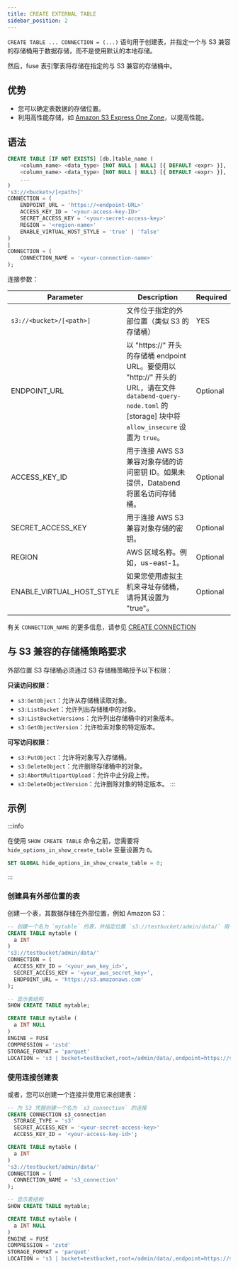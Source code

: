 ```yaml
---
title: CREATE EXTERNAL TABLE
sidebar_position: 2
---
```


`CREATE TABLE ... CONNECTION = (...)` 语句用于创建表，并指定一个与 S3 兼容的存储桶用于数据存储，而不是使用默认的本地存储。

然后，fuse 表引擎表将存储在指定的与 S3 兼容的存储桶中。

## 优势

- 您可以确定表数据的存储位置。
- 利用高性能存储，如 [Amazon S3 Express One Zone](https://aws.amazon.com/s3/storage-classes/express-one-zone/)，以提高性能。

## 语法

```sql
CREATE TABLE [IF NOT EXISTS] [db.]table_name (
    <column_name> <data_type> [NOT NULL | NULL] [{ DEFAULT <expr> }],
    <column_name> <data_type> [NOT NULL | NULL] [{ DEFAULT <expr> }],
    ...
)
's3://<bucket>/[<path>]'
CONNECTION = (
    ENDPOINT_URL = 'https://<endpoint-URL>'
    ACCESS_KEY_ID = '<your-access-key-ID>'
    SECRET_ACCESS_KEY = '<your-secret-access-key>'
    REGION = '<region-name>'
    ENABLE_VIRTUAL_HOST_STYLE = 'true' | 'false'
)
|
CONNECTION = (
    CONNECTION_NAME = '<your-connection-name>'
);
```

连接参数：

| Parameter                   | Description                                                                                                                                                                                                              | Required   |
|-----------------------------|--------------------------------------------------------------------------------------------------------------------------------------------------------------------------------------------------------------------------|------------|
| `s3://<bucket>/[<path>]`    | 文件位于指定的外部位置（类似 S3 的存储桶）                                                                                                                                                                                   | YES        |
| ENDPOINT_URL              	 | 以 "https://" 开头的存储桶 endpoint URL。要使用以 "http://" 开头的 URL，请在文件 `databend-query-node.toml` 的 [storage] 块中将 `allow_insecure` 设置为 `true`。                                                                                                	 | Optional 	 |
| ACCESS_KEY_ID             	 | 用于连接 AWS S3 兼容对象存储的访问密钥 ID。如果未提供，Databend 将匿名访问存储桶。                                                                                                                                                                                             	 | Optional 	 |
| SECRET_ACCESS_KEY         	 | 用于连接 AWS S3 兼容对象存储的密钥。                                                                                                                                                                                           | Optional 	 |
| REGION                    	 | AWS 区域名称。例如，us-east-1。                                                                                                                                                                                           | Optional 	 |
| ENABLE_VIRTUAL_HOST_STYLE 	 | 如果您使用虚拟主机来寻址存储桶，请将其设置为 "true"。                                                                                                                                                                                           | Optional 	 |

有关 `CONNECTION_NAME` 的更多信息，请参见 [CREATE CONNECTION](../13-connection/create-connection.md)

## 与 S3 兼容的存储桶策略要求

外部位置 S3 存储桶必须通过 S3 存储桶策略授予以下权限：

**只读访问权限：**
- `s3:GetObject`：允许从存储桶读取对象。
- `s3:ListBucket`：允许列出存储桶中的对象。
- `s3:ListBucketVersions`：允许列出存储桶中的对象版本。
- `s3:GetObjectVersion`：允许检索对象的特定版本。

**可写访问权限：**
- `s3:PutObject`：允许将对象写入存储桶。
- `s3:DeleteObject`：允许删除存储桶中的对象。
- `s3:AbortMultipartUpload`：允许中止分段上传。
- `s3:DeleteObjectVersion`：允许删除对象的特定版本。
:::

## 示例

:::info

在使用 `SHOW CREATE TABLE` 命令之前，您需要将 `hide_options_in_show_create_table` 变量设置为 `0`。
```sql
SET GLOBAL hide_options_in_show_create_table = 0;
```
:::

### 创建具有外部位置的表

创建一个表，其数据存储在外部位置，例如 Amazon S3：

```sql
-- 创建一个名为 `mytable` 的表，并指定位置 `s3://testbucket/admin/data/` 用于数据存储
CREATE TABLE mytable (
  a INT
)
's3://testbucket/admin/data/'
CONNECTION = (
  ACCESS_KEY_ID = '<your_aws_key_id>',
  SECRET_ACCESS_KEY = '<your_aws_secret_key>',
  ENDPOINT_URL = 'https://s3.amazonaws.com'
);

-- 显示表结构
SHOW CREATE TABLE mytable;

CREATE TABLE mytable (
  a INT NULL
)
ENGINE = FUSE
COMPRESSION = 'zstd'
STORAGE_FORMAT = 'parquet'
LOCATION = 's3 | bucket=testbucket,root=/admin/data/,endpoint=https://s3.amazonaws.com';
```

### 使用连接创建表

或者，您可以创建一个连接并使用它来创建表：
```sql
-- 为 S3 凭据创建一个名为 `s3_connection` 的连接
CREATE CONNECTION s3_connection
  STORAGE_TYPE = 's3'
  SECRET_ACCESS_KEY = '<your-secret-access-key>'
  ACCESS_KEY_ID = '<your-access-key-id>';

CREATE TABLE mytable (
  a INT
)
's3://testbucket/admin/data/'
CONNECTION = (
  CONNECTION_NAME = 's3_connection'
);

-- 显示表结构
SHOW CREATE TABLE mytable;

CREATE TABLE mytable (
  a INT NULL
)
ENGINE = FUSE
COMPRESSION = 'zstd'
STORAGE_FORMAT = 'parquet'
LOCATION = 's3 | bucket=testbucket,root=/admin/data/,endpoint=https://s3.amazonaws.com';
```